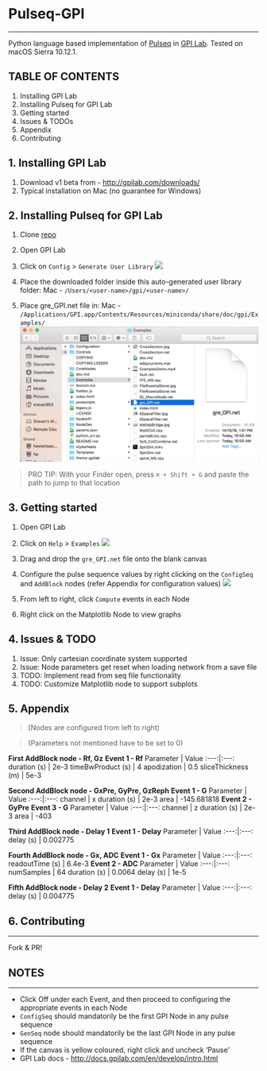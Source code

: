 # Pulseq-GPI
---
Python language based implementation of [Pulseq](http://pulseq.github.io) in [GPI Lab](http://gpilab.com). Tested on macOS Sierra 10.12.1.

## TABLE OF CONTENTS
1. Installing GPI Lab
2. Installing Pulseq for GPI Lab
3. Getting started
4. Issues & TODOs
5. Appendix
6. Contributing

## 1. Installing GPI Lab
1. Download v1 beta from - http://gpilab.com/downloads/
2. Typical installation on Mac (no guarantee for Windows)

## 2. Installing Pulseq for GPI Lab
1. Clone [repo](https://github.com/sravan953/pulseq-gpi)
2. Open GPI Lab
3. Click on `Config` > `Generate User Library`
![](https://github.com/sravan953/pulseq-gpi/blob/master/screenshots/gen_user_lib.png)

4. Place the downloaded folder inside this auto-generated user library folder:
  Mac - `/Users/<user-name>/gpi/<user-name>/`
5. Place gre_GPI.net file in:
  Mac - `/Applications/GPI.app/Contents/Resources/miniconda/share/doc/gpi/Examples/`
![](https://github.com/sravan953/pulseq-gpi/blob/master/screenshots/gpi_network_in_examples.png)

> PRO TIP: With your Finder open, press `⌘ + Shift + G` and paste the path to jump to that location

## 3. Getting started
1. Open GPI Lab
2. Click on `Help` > `Examples`
![](https://github.com/sravan953/pulseq-gpi/blob/master/screenshots/gpi_help_examples.png)

3. Drag and drop the `gre_GPI.net` file onto the blank canvas
4. Configure the pulse sequence values by right clicking on the `ConfigSeq` and `AddBlock` nodes (refer Appendix for configuration values)
![](https://github.com/sravan953/pulseq-gpi/blob/master/screenshots/config_params.png)

5. From left to right, click `Compute` events in each Node
6. Right click on the Matplotlib Node to view graphs

## 4. Issues & TODO
1. Issue: Only cartesian coordinate system supported
2. Issue: Node parameters get reset when loading network from a save file
3. TODO: Implement read from seq file functionality
4. TODO: Customize Matplotlib node to support subplots

## 5. Appendix
> (Nodes are configured from left to right)

> (Parameters not mentioned have to be set to 0)

**First AddBlock node - Rf, Gz**
**Event 1 - Rf**
Parameter | Value
:---:|:---:
duration (s) | 2e-3
timeBwProduct (s) | 4
apodization | 0.5
sliceThickness (m) | 5e-3

**Second AddBlock node - GxPre, GyPre, GzReph**
**Event 1 - G**
Parameter | Value
:---:|:---:
channel | x
duration (s) | 2e-3
area | -145.681818
**Event 2 - GyPre**
**Event 3 - G**
Parameter | Value
:---:|:---:
channel | z
duration (s) | 2e-3
area | -403

**Third AddBlock node - Delay 1**
**Event 1 - Delay**
Parameter | Value
:---:|:---:
delay (s) | 0.002775

**Fourth AddBlock node - Gx, ADC**
**Event 1 - Gx**
Parameter | Value
:---:|:---:
readoutTime (s) | 6.4e-3
**Event 2 - ADC**
Parameter | Value
:---:|:---:
numSamples | 64
duration (s) | 0.0064
delay (s) | 1e-5

**Fifth AddBlock node - Delay 2**
**Event 1 - Delay**
Parameter | Value
:---:|:---:
delay (s) | 0.004775

## 6. Contributing
---
Fork & PR!

## NOTES
---
- Click Off under each Event, and then proceed to configuring the appropriate events in each Node
- `ConfigSeq` should mandatorily be the first GPI Node in any pulse sequence
- `GenSeq` node should mandatorily be the last GPI Node in any pulse sequence
- If the canvas is yellow coloured, right click and uncheck ‘Pause’
- GPI Lab docs - http://docs.gpilab.com/en/develop/intro.html
